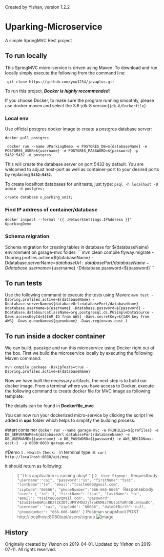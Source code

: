 Created by Yishan, version 1.2.2

Uparking-Microservice
=======================
A simple SpringMVC Rest project

## To run locally
This SpringMVC micro-service is driven using Maven. To download and run locally simply execute the following from the command line:

``` git clone https://github.com/yxu1234/javaplus.git```

To run this project, **_Docker is highly recommended_**!

If you choose Docker, to make sure the program running smoothly, please use docker maven and select the 3.6-jdk-8 version(`jdk-8/Dockerfile`).

### Local env

Use official postgres docker image to create a postgres database server:

```docker pull postgres``` 

``` docker run --name UParkingDemo -e POSTGRES_DB=${databaseName} -e POSTGRES_USER=${username} -e POSTGRES_PASSWORD=${password} -p 5432:5432 -d postgres```

This will create the database server on port 5432 by default. You are welcomed to adjust host-port as well as container-port to your desired ports by replacing **`5432:5432`**.

To create localhost databases for unit tests, just type:
```psql -h localhost -U admin -d postgres;``` 

```create database u_parking_unit;```

### Find IP address of container/database 
```docker inspect --format '{{ .NetworkSettings.IPAddress }}' UparkingDemo```

### Schema migration

Schema migration for creating tables in database for ${databaseName} environment on garage-mvc folder:
```mvn clean compile flyway:migrate -Dspring.profiles.active=${databaseName} -Ddatabase.serverName=${databaseUrl:databasePort/databaseName} -Ddatabase.username=${username} -Ddatabase.password=${password}```

## To run tests
Use the following command to execute the tests using Maven:
```mvn test -Dspring.profiles.active=${databaseName} -Ddatabase.serverName=${databaseUrl:databasePort/databaseName} -Ddatabase.username=${username} -Ddatabase.password=${password} -Ddatabase.dataSourceClassName=org.postgresql.ds.PGSimpleDataSource -Daws.accessKeyId=${IAM ID from AWS} -Daws.secretKey=${IAM key from AWS} -Daws.queueName=${queueName} -Daws.region=us-east-1```

## To run inside a docker container
We can build, pacakge and run this microservice using Docker right out of the box. First we build the microservice locally by executing the following Maven command:

```mvn compile package -DskipTests=true -Dspring.profiles.active=${databaseName}```

Now we have built the necessary artifacts, the next step is to build our docker image. From a terminal where you have access to Docker, execute the following command to create docker file for MVC image as following template:

The details can be found in **Dockerfile_mvc**

You can now run your dockerized micro-service by clicking the script I've added in **ops** folder which helps to simplify the building process. 

#start container
```docker run --name garage-mvc -e PROFILES=${profiles} -e DB_SERVERNAME=${databaseUrl:databasePort/databaseName} -e DB_USERNAME=${username} -e DB_PASSWORD=${password} -e AWS_REGION=us-east-1  -p 8080:8080 garage-mvc```

#Demo
`1. Health Check:
`
in terminal type in: ```curl http://localhost:8080/api/msg```

it should return as following:
> {
>   "This application is running okay! "
> }
`2. User Signup:
`
Requestbody:
`"username":"cai",
"password":"ss",
"firstName":"tsai",
"lastName":"te",
"email":"tsaite666@gmail.com",
"zipCode":"66666",
"phoneNumber":"666-666-6666"
`
Responsebody:
` "user": {
        "id": 1,
        "firstName": "tsai",
        "lastName": "te",
        "email": "tsaite666@gmail.com",
        "password": "$2a$10$e66RdsBKZfZkIDTcUP9YMOUJjfroKNMEiT9UtoCTdRhQBlzK4woDC",
        "username": "cai",
        "zipCode": "66666",
        "dateOfBirth": null,
        "phoneNumber": "666-666-6666"
    }
`
Postman snapshoot
POST http://localhost:8080/api/users/signup
![image](https://github.com/yxudev/U-parking/blob/fe/ops/pics/signup.png)

## History
Originally created by _Yishan_ on 2019-04-01.
Updated by _Yishan_ on 2019-07-11. 
All rights reserved.
